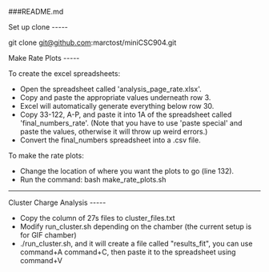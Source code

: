 ###README.md

Set up clone -----

git clone git@github.com:marctost/miniCSC904.git

Make Rate Plots -----

To create the excel spreadsheets:
* Open the spreadsheet called 'analysis_page_rate.xlsx'.
* Copy and paste the appropriate values underneath row 3.
* Excel will automatically generate everything below row 30.
* Copy 33-122, A-P, and paste it into 1A of the spreadsheet called 'final_numbers_rate'. (Note that you have to use 'paste special' and paste the values, otherwise it will throw up weird errors.)
* Convert the final_numbers spreadsheet into a .csv file.

To make the rate plots:
* Change the location of where you want the plots to go (line 132).
* Run the command: bash make_rate_plots.sh

-----------------------------------------------

Cluster Charge Analysis -----
 * Copy the column of 27s files to cluster_files.txt
 * Modify run_cluster.sh depending on the chamber (the current setup is for GIF chamber)
 * ./run_cluster.sh, and it will create a file called "results_fit", you can use command+A command+C, then paste it to the spreadsheet using command+V
